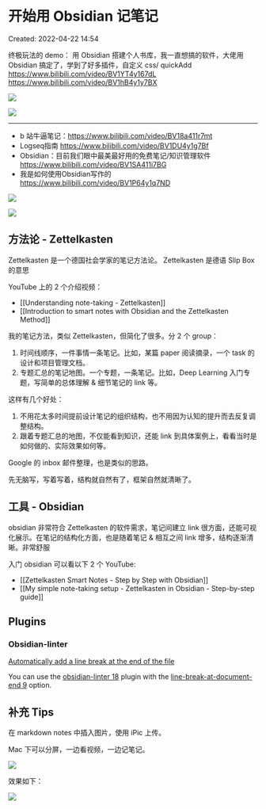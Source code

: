 # 开始用 Obsidian 记笔记

Created: 2022-04-22 14:54

终极玩法的 demo：
用 Obsidian 搭建个人书库，我一直想搞的软件，大佬用 Obsidian 搞定了，学到了好多插件，自定义 css/ quickAdd
https://www.bilibili.com/video/BV1YT4y167dL
https://www.bilibili.com/video/BV1hB4y1y7BX

![](https://tva1.sinaimg.cn/large/e6c9d24egy1h2oj3toauhj21h90u0wky.jpg)

![](https://tva1.sinaimg.cn/large/e6c9d24egy1h2oj6isbcwj21ha0tz7df.jpg)

---

- b 站牛逼笔记：https://www.bilibili.com/video/BV18a411r7mt
- Logseq指南 https://www.bilibili.com/video/BV1DU4y1g7Bf
- Obsidian：目前我们眼中最美最好用的免费笔记/知识管理软件
https://www.bilibili.com/video/BV1SA411i7BG
- 我是如何使用Obsidian写作的 https://www.bilibili.com/video/BV1P64y1q7ND

![](https://tva1.sinaimg.cn/large/e6c9d24egy1h2of94hwu0j20yq0hg0uu.jpg)

![](https://tva1.sinaimg.cn/large/e6c9d24egy1h2ofao9t7tj21go0u0tff.jpg)

## 方法论 - Zettelkasten

Zettelkasten 是一个德国社会学家的笔记方法论。
Zettelkasten 是德语 Slip Box 的意思

YouTube 上的 2 个介绍视频：
- [[Understanding note-taking - Zettelkasten]]
- [[Introduction to smart notes with Obsidian and the Zettelkasten Method]]

我的笔记方法，类似 Zettelkasten，但简化了很多。分 2 个 group：

1. 时间线顺序，一件事情一条笔记。比如，某篇 paper 阅读摘录，一个 task 的设计和项目管理文档。
2. 专题汇总的笔记地图。一个专题，一条笔记。比如，Deep Learning 入门专题，写简单的总体理解 & 细节笔记的 link 等。

这样有几个好处：

1. 不用花太多时间提前设计笔记的组织结构，也不用因为认知的提升而去反复调整结构。
2. 跟着专题汇总的地图，不仅能看到知识，还能 link 到具体案例上，看看当时是如何做的、实际效果如何等。

Google 的 inbox 邮件整理，也是类似的思路。

先无脑写，写着写着，结构就自然有了，框架自然就清晰了。

## 工具 - Obsidian

obsidian 非常符合 Zettelkasten 的软件需求，笔记间建立 link 很方面，还能可视化展示。在笔记的结构化方面，也是随着笔记 & 相互之间 link 增多，结构逐渐清晰。非常舒服

入门 obsidian 可以看以下 2 个 YouTube:

- [[Zettelkasten Smart Notes - Step by Step with Obsidian]]
- [[My simple note-taking setup - Zettelkasten in Obsidian - Step-by-step guide]]

## Plugins

### Obsidian-linter

[Automatically add a line break at the end of the file](https://forum.obsidian.md/t/automatically-add-a-line-break-at-the-end-of-the-file/13229)

You can use the [obsidian-linter 18](https://github.com/platers/obsidian-linter) plugin with the [line-break-at-document-end 9](https://github.com/platers/obsidian-linter/blob/master/docs/rules.md#line-break-at-document-end) option.

## 补充 Tips

在 markdown notes 中插入图片，使用 iPic 上传。

Mac 下可以分屏，一边看视频，一边记笔记。

![](https://tva1.sinaimg.cn/large/e6c9d24egy1h1iigubzl6j20zo0bwgmz.jpg)

效果如下：

![](https://tva1.sinaimg.cn/large/e6c9d24egy1h1idavecftj21c80u043z.jpg)
